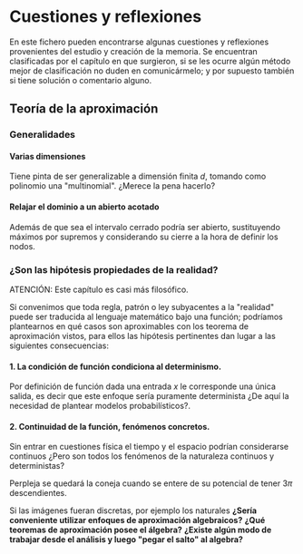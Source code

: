 # Cuestiones y reflexiones

En este fichero pueden encontrarse algunas cuestiones y reflexiones  provenientes del estudio y creación de la memoria.
Se encuentran clasificadas por el capítulo en que surgieron, si se les ocurre algún método mejor de clasificación no duden en comunicármelo;
y por supuesto también si tiene solución o comentario alguno.

## Teoría de la aproximación

### Generalidades

#### Varias dimensiones

Tiene pinta de ser generalizable a dimensión finita $d$, tomando como polinomio una "multinomial". 
¿Merece la pena hacerlo?

#### Relajar el dominio a un abierto acotado

Además de que sea el intervalo cerrado podría ser abierto, sustituyendo máximos por supremos y considerando su cierre a la hora de definir los nodos.

### ¿Son las hipótesis propiedades de la realidad?

ATENCIÓN: Este capítulo es casi más filosófico. 

Si convenimos que toda regla, patrón o ley subyacentes a la "realidad" puede ser traducida
al lenguaje matemático bajo una función; podríamos plantearnos en qué casos son aproximables
con los teorema de aproximación vistos, para ellos las hipótesis pertinentes dan lugar a las siguientes consecuencias:

#### 1. La condición de función condiciona al determinismo.

Por definición de función dada una entrada $x$ le corresponde una única salida, es decir que este
enfoque sería puramente determinista ¿De aquí la necesidad de plantear modelos probabilísticos?. 

#### 2. Continuidad de la función, fenómenos concretos.

Sin entrar en cuestiones física el tiempo y el espacio podrían considerarse continuos ¿Pero son todos
los fenómenos de la naturaleza continuos y deterministas? 

Perpleja se quedará la coneja cuando se entere de su potencial de tener  $3\pi$ descendientes.

Si las imágenes fueran discretas, por ejemplo los naturales **¿Sería conveniente utilizar enfoques de
aproximación algebraicos?** **¿Qué teoremas de aproximación posee el álgebra?**
**¿Existe algún modo de trabajar desde el análisis y luego "pegar el salto" al algebra?**

